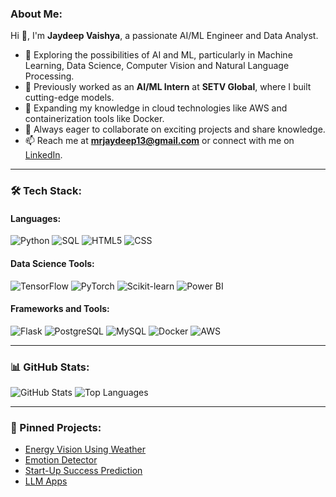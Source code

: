 ### About Me:
Hi 👋, I'm **Jaydeep Vaishya**, a passionate AI/ML Engineer and Data Analyst.

- 🚀 Exploring the possibilities of AI and ML, particularly in Machine Learning, Data Science, Computer Vision and Natural Language Processing.
- 🔭 Previously worked as an **AI/ML Intern** at **SETV Global**, where I built cutting-edge models.
- 🌱 Expanding my knowledge in cloud technologies like AWS and containerization tools like Docker.
- 💬 Always eager to collaborate on exciting projects and share knowledge.
- 📫 Reach me at **mrjaydeep13@gmail.com** or connect with me on [LinkedIn](http://www.linkedin.com/in/jaydeep-vaishya-883bb5224/).

---

### 🛠 Tech Stack:
#### **Languages:**
![Python](https://img.shields.io/badge/Python-3776AB?style=for-the-badge&logo=python&logoColor=white)
![SQL](https://img.shields.io/badge/SQL-CC2927?style=for-the-badge&logo=microsoftsqlserver&logoColor=white)
![HTML5](https://img.shields.io/badge/HTML5-E34F26?style=for-the-badge&logo=html5&logoColor=white)
![CSS](https://img.shields.io/badge/CSS-1572B6?style=for-the-badge&logo=css3&logoColor=white)

#### **Data Science Tools:**
![TensorFlow](https://img.shields.io/badge/TensorFlow-FF6F00?style=for-the-badge&logo=tensorflow&logoColor=white)
![PyTorch](https://img.shields.io/badge/PyTorch-EE4C2C?style=for-the-badge&logo=pytorch&logoColor=white)
![Scikit-learn](https://img.shields.io/badge/Scikit--learn-F7931E?style=for-the-badge&logo=scikitlearn&logoColor=white)
![Power BI](https://img.shields.io/badge/Power_BI-F2C811?style=for-the-badge&logo=powerbi&logoColor=black)

#### **Frameworks and Tools:**
![Flask](https://img.shields.io/badge/Flask-000000?style=for-the-badge&logo=flask&logoColor=white)
![PostgreSQL](https://img.shields.io/badge/PostgreSQL-336791?style=for-the-badge&logo=postgresql&logoColor=white)
![MySQL](https://img.shields.io/badge/MySQL-4479A1?style=for-the-badge&logo=mysql&logoColor=white)
![Docker](https://img.shields.io/badge/Docker-2496ED?style=for-the-badge&logo=docker&logoColor=white)
![AWS](https://img.shields.io/badge/AWS-232F3E?style=for-the-badge&logo=amazonaws&logoColor=white)

---

### 📊 GitHub Stats:
![GitHub Stats](https://github-readme-stats.vercel.app/api?username=mrjaydeep&show_icons=true&theme=dark)
![Top Languages](https://github-readme-stats.vercel.app/api/top-langs/?username=mrjaydeep&layout=compact&theme=dark)

---

### 🌟 Pinned Projects:
- [Energy Vision Using Weather](https://github.com/mrjaydeep/Energy-Vision/tree/main/Energy%20Vision%20Using%20Weather/Energy%20%2011)
- [Emotion Detector](https://github.com/mrjaydeep/Emotion_Detector/tree/main/Emotion_detection-main)
- [Start-Up Success Prediction](https://github.com/mrjaydeep/Start_up_success_prediction/tree/main/Start-Up-Success-Prediction-main/Start-Up%20Success%20Prediction)
- [LLM Apps](https://github.com/mrjaydeep/LLM-Apps)

